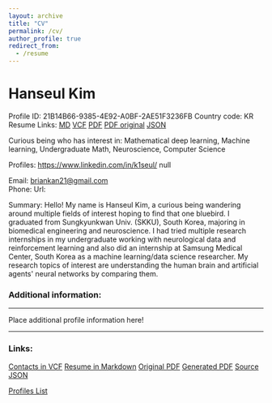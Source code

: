 ```yaml
---
layout: archive
title: "CV"
permalink: /cv/
author_profile: true
redirect_from:
  - /resume
---
```


# Hanseul Kim

Profile ID: 21B14B66-9385-4E92-A0BF-2AE51F3236FB
Country code: KR
Resume Links: [MD](Hanseul_Kim.md) [VCF](Hanseul_Kim.vcf) [PDF](Hanseul_Kim.pdf) [PDF original](Hanseul_Kim.original.pdf) [JSON](Hanseul_Kim.resume.json)

Curious being who has interest in: Mathematical deep learning, Machine learning, Undergraduate Math, Neuroscience, Computer Science

Profiles:
https://www.linkedin.com/in/k1seul/
null

Email: <a href='mailto:briankan21@gmail.com'>briankan21@gmail.com</a>  
Phone:
Url:

Summary:
Hello! My name is Hanseul Kim, a curious being wandering around multiple fields of interest hoping to find that one bluebird. I graduated from Sungkyunkwan Univ. (SKKU), South Korea, majoring in biomedical engineering and neuroscience. I had tried multiple research internships in my undergraduate working with neurological data and reinforcement learning and also did an internship at Samsung Medical Center, South Korea as a machine learning/data science researcher. My research topics of interest are understanding the human brain and artificial agents' neural networks by comparing them.

### Additional information:

---

Place additional profile information here!

---

### Links:

[Contacts in VCF](Hanseul_Kim.vcf)
[Resume in Markdown](Hanseul_Kim.md)
[Original PDF](Hanseul_Kim.original.pdf)
[Generated PDF](Hanseul_Kim.pdf)
[Source JSON](Hanseul_Kim.resume.json)

[Profiles List](/profiles.md)
